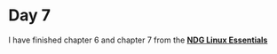 # Day 7
I have finished chapter 6 and chapter 7 from the [**NDG Linux Essentials**](https://lms.netacad.com/course/view.php?id=844634)
